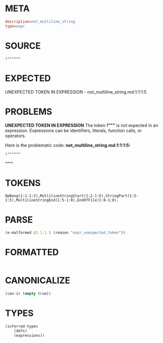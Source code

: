 # META
~~~ini
description=not_multiline_string
type=expr
~~~
# SOURCE
~~~roc
!""""""
~~~
# EXPECTED
UNEXPECTED TOKEN IN EXPRESSION - not_multiline_string.md:1:1:1:5
# PROBLEMS
**UNEXPECTED TOKEN IN EXPRESSION**
The token **!"""** is not expected in an expression.
Expressions can be identifiers, literals, function calls, or operators.

Here is the problematic code:
**not_multiline_string.md:1:1:1:5:**
```roc
!""""""
```
^^^^


# TOKENS
~~~zig
OpBang(1:1-1:2),MultilineStringStart(1:2-1:5),StringPart(1:5-1:5),MultilineStringEnd(1:5-1:8),EndOfFile(1:8-1:8),
~~~
# PARSE
~~~clojure
(e-malformed @1.1-1.5 (reason "expr_unexpected_token"))
~~~
# FORMATTED
~~~roc

~~~
# CANONICALIZE
~~~clojure
(can-ir (empty true))
~~~
# TYPES
~~~clojure
(inferred-types
	(defs)
	(expressions))
~~~
